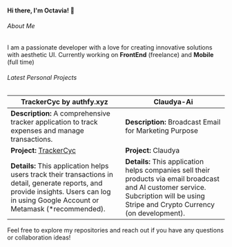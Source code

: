 #### Hi there, I'm Octavia! 👋

###### About Me
I am a passionate developer with a love for creating innovative solutions with aesthetic UI. Currently working on **FrontEnd** (freelance) and **Mobile** (full time)

###### Latest Personal Projects


| **TrackerCyc by authfy.xyz** | **Claudya-Ai** |
| --------------------------- | ----------------------------- |
| **Description:** A comprehensive tracker application to track expenses and manage transactions. | **Description:** Broadcast Email for Marketing Purpose |
| **Project:** [TrackerCyc](https://trackercyc.vvia.dev/) | **Project:** Claudya |
| **Details:** This application helps users track their transactions in detail, generate reports, and provide insights. Users can log in using Google Account or Metamask (*recommended). | **Details:** This application helps companies sell their products via email broadcast and AI customer service. Subcription will be using Stripe and Crypto Currency (on development). |

<!-- - 
| **Tech Stack:** Next.js and Bun | **Tech Stack:** Next.js |
**Repository:** [Transactions Tracker](https://github.com/octavvia/finance-tracker) -->
<!-- ### 2. Personal Blog
A blog platform to share my thoughts on various topics including technology and programming.

- **Tech Stack:** Next.js, MongoDB
- **Repository:** [Personal Blog](https://github.com/octavvia/personal-blog)
- **Description:** A fully-featured blog platform with support for Markdown, commenting, and user authentication.

### 3. Task Manager
A simple task management application to keep track of daily tasks and projects.

- **Tech Stack:** React, Node.js, Express, MongoDB
- **Repository:** [Task Manager](https://github.com/octavvia/task-manager)
- **Description:** A user-friendly task manager with features like task creation, editing, deletion, and prioritization. -->

Feel free to explore my repositories and reach out if you have any questions or collaboration ideas!
